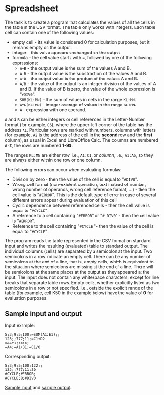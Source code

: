 # Spreadsheet

The task is to create a program that calculates the values of all the cells in the table in the CSV format. The table only works with integers. Each table cell can contain one of the following values:

-   empty cell - its value is considered 0 for calculation purposes, but it remains empty on the output.
-   integer - this value appears unchanged on the output
-   formula - the cell value starts with `=`, followed by one of the following expressions:
    -   `A+B` - the output value is the sum of the values A and B.
    -   `A-B` - the output value is the substraction of the values A and B.
    -   `A*B` - the output value is the product of the values A and B.
    -   `A/B` - the value of the output is an integer division of the values of A and B. If the value of B is zero, the value of the whole expression is "`#DIV0`".
    -   `SUM(KL:MN)` - the sum of values in cells in the range `KL:MN`.
    -   `AVG(KL:MN)` - integer average of values in the range `KL:MN`.
    -   `A` - expression with one operand.

`A` and `B` can be either integers or cell references in the Letter-Number format (for example, `C6`), where the upper-left corner of the table has the address `A1`. Particular rows are marked with numbers, columns with letters (for example, `A2` is the address of the cell in the **second** row and the **first** column), as usual in Excel and LibreOffice Calc. The columns are numbered **`A-Z`**, the rows are numbered **1-99**.

The ranges `KL:MN` are either _row_, i.e., `A1:C1`, or _column_, i.e., `A1:A5`, so they are always either within one row or one column.

The following errors can occur when evaluating formulas:

-   Division by zero - then the value of the cell is equal to "`#DIV0`".
-   Wrong cell format (non-existent operation, text instead of number, wrong number of operands, wrong cell reference format, ...) - then the cell value is "`#ERROR`". This is the default type of error in case of several different errors appear during evaluation of this cell.
-   Cyclic dependence between referenced cells - then the cell value is equal to "`#CYCLE`".
-   A reference to a cell containing "`#ERROR`" or "`# DIV0`" - then the cell value is "`#ERROR`".
-   Reference to the cell containing "`#CYCLE` "- then the value of the cell is equal to "`#CYCLE`".

The program reads the table represented in the CSV format on standard input and writes the resulting (evaluated) table to standard output. The individual columns (cells) are separated by a semicolon at the input. Two semicolons in a row indicate an empty cell. There can be any number of semicolons at the end of a line, that is, empty cells, which is equivalent to the situation where semicolons are missing at the end of a line. There will be semicolons at the same places at the output as they appeared at the input. The input does not contain any whitespace characters, except for line breaks that separate table rows. Empty cells, whether explicitly listed as two semicolons in a row or not specified, i.e., outside the explicit range of the table (for example, cell K50 in the example below) have the value of **0** for evaluation purposes.

## Sample input and output

Input example:

```
5;3;9;5;100;=SUM(A1:E1);;
123;;777;11;=C1+D2
=A4+1;xxxx;
=A4;=A1+B1;=C1/0
```

Corresponding output:

```
5;3;9;5;100;122;;
123;;777;11;20
#CYCLE;#ERROR;
#CYCLE;8;#DIV0
```

[Sample input](https://recodex.mff.cuni.cz/api/v1/uploaded-files/63bbc31a-cba6-11ec-8da3-d412db16db0b/download) and [sample output](https://recodex.mff.cuni.cz/api/v1/uploaded-files/63bb3f88-cba6-11ec-8da3-d412db16db0b/download).